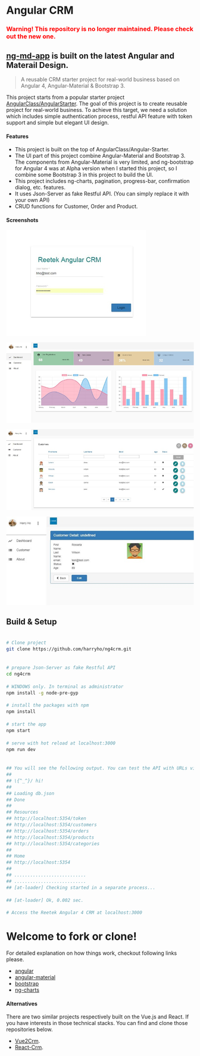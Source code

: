 # Angular CRM

### <p style="color: red; font-weight:bold;"> Warning! This repository is no longer maintained. Please check out the new one.</p>

## [ng-md-app](https://github.com/harryho/ng-md-app.git) is built on the latest Angular and Materail Design.



> A reusable CRM starter project for real-world business based on Angular 4, Angular-Material & Bootstrap 3. 

This project starts from a popular starter project [AngularClass/AngularStarter](https://github.com/AngularClass/angular-starter). The goal of this project is to create reusable project for real-world business. To achieve this target, we need a solution which includes simple authentication process, restful API feature with token support and simple but elegant UI design. 


#### Features

* This project is built on the top of AngularClass/Angular-Starter. 
* The UI part of this project combine Angular-Material and Bootstrap 3. The components from Angular-Material is very limited, and ng-bootstrap for Angular 4 was at Alpha version when I started this project, so I combine some Bootstrap 3 in this project to build the UI. 
* This project includes ng-charts, pagination, progress-bar, confirmation dialog, etc. features.
* It uses Json-Server as fake Restful API. (You can simply replace it with your own API)
* CRUD functions for Customer, Order and Product.


#### Screenshots

![Screenshot1](screenshots/screenshot-1.JPG)

![Screenshot2](screenshots/screenshot-2.JPG)

![Screenshot3](screenshots/screenshot-3.JPG)

![Screenshot4](screenshots/screenshot-4.JPG)

## Build & Setup


``` bash

# Clone project
git clone https://github.com/harryho/ng4crm.git


# prepare Json-Server as fake Restful API
cd ng4crm

# WINDOWS only. In terminal as administrator
npm install -g node-pre-gyp

# install the packages with npm
npm install

# start the app
npm start

# serve with hot reload at localhost:3000
npm run dev


## You will see the following output. You can test the API with URLs via browser.
##
## \{^_^}/ hi!                        
##                                    
## Loading db.json                    
## Done                               
##                                    
## Resources                          
## http://localhost:5354/token        
## http://localhost:5354/customers    
## http://localhost:5354/orders    
## http://localhost:5354/products      
## http://localhost:5354/categories         
##                                    
## Home                               
## http://localhost:5354              
## 
## ...........................
## ...........................
## [at-loader] Checking started in a separate process...

## [at-loader] Ok, 0.002 sec.

# Access the Reetek Angular 4 CRM at localhost:3000


```

# Welcome to fork or clone!

For detailed explanation on how things work, checkout following links please.

* [angular](https://angular.io/)
* [angular-material](https://material.angular.io/)
* [bootstrap](http://getbootstrap.com/)
* [ng-charts](https://github.com/valor-software/ng2-charts)


#### Alternatives

There are two similar projects respectively built on the Vue.js and React. If you have interests in those technical stacks. You can find and clone those repositories below.

* [Vue2Crm](https://github.com/harryho/vue2crm.git).
* [React-Crm](https://github.com/harryho/react-crm.git).
